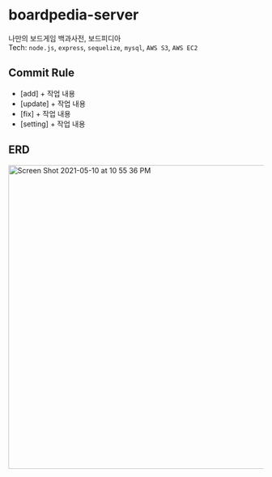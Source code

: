 # boardpedia-server
나만의 보드게임 백과사전, 보드피디아
<br/>
Tech: 
`node.js`, `express`, `sequelize`, `mysql`, `AWS S3`, `AWS EC2`
<br/>

## Commit Rule
- [add] + 작업 내용
- [update] + 작업 내용
- [fix] + 작업 내용
- [setting] + 작업 내용


## ERD
<img width="600" alt="Screen Shot 2021-05-10 at 10 55 36 PM" src="https://user-images.githubusercontent.com/46921003/117670569-ff5de180-b1e2-11eb-9e49-5c6f0b35714d.png">



